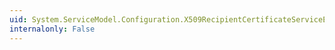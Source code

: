 ```yaml
---
uid: System.ServiceModel.Configuration.X509RecipientCertificateServiceElement.FindValue
internalonly: False
---
```

